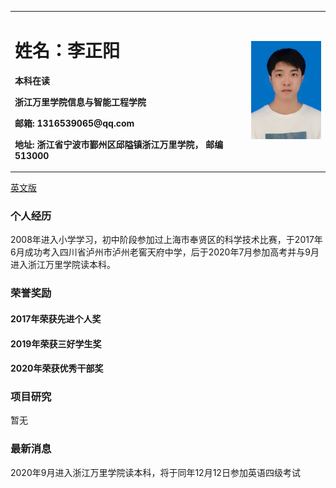 <table border="0">
  <tr>
    <td width="75%">
      <h1>姓名：李正阳</h1>
      <p><b>本科在读</b></p>
      <p><b>浙江万里学院信息与智能工程学院</b></p>
      <p><b>邮箱: 1316539065@qq.com</b></p>
      <p><b>地址: 浙江省宁波市鄞州区邱隘镇浙江万里学院， 邮编513000</b></p>
    </td>
    <td width=" 25%" >
      <img src="/lzy.jpg" width="100%">
    </td>
  </tr>
</table>

<a href="/index-en.html">英文版</a>

### 个人经历
2008年进入小学学习，初中阶段参加过上海市奉贤区的科学技术比赛，于2017年6月成功考入四川省泸州市泸州老窖天府中学，后于2020年7月参加高考并与9月进入浙江万里学院读本科。

### 荣誉奖励
#### 2017年荣获先进个人奖
#### 2019年荣获三好学生奖
#### 2020年荣获优秀干部奖

### 项目研究
暂无

### 最新消息
2020年9月进入浙江万里学院读本科，将于同年12月12日参加英语四级考试
